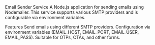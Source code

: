 Email Sender Service
A Node.js application for sending emails using Nodemailer. This service supports various SMTP providers and is configurable via environment variables.

Features
Send emails using different SMTP providers.
Configuration via environment variables (EMAIL_HOST, EMAIL_PORT, EMAIL_USER, EMAIL_PASS).
Suitable for OTPs, CTAs, and other forms.
